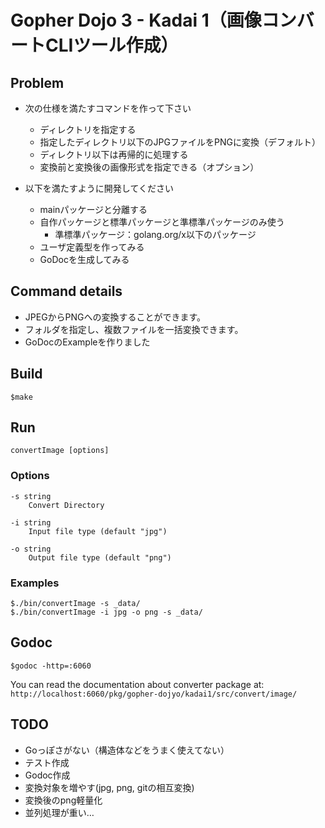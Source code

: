 # Gopher Dojo 3 - Kadai 1（画像コンバートCLIツール作成）

## Problem
* 次の仕様を満たすコマンドを作って下さい
  - ディレクトリを指定する
  - 指定したディレクトリ以下のJPGファイルをPNGに変換（デフォルト）
  - ディレクトリ以下は再帰的に処理する
  - 変換前と変換後の画像形式を指定できる（オプション）

* 以下を満たすように開発してください
  - mainパッケージと分離する
  - 自作パッケージと標準パッケージと準標準パッケージのみ使う
    - 準標準パッケージ：golang.org/x以下のパッケージ
  - ユーザ定義型を作ってみる
  - GoDocを生成してみる


## Command details
* JPEGからPNGへの変換することができます。
* フォルダを指定し、複数ファイルを一括変換できます。
* GoDocのExampleを作りました


## Build
```
$make
```

## Run
```
convertImage [options]
```

### Options
```
-s string
	Convert Directory

-i string
    Input file type (default "jpg")

-o string
    Output file type (default "png")
```


### Examples
```
$./bin/convertImage -s _data/
$./bin/convertImage -i jpg -o png -s _data/
```


## Godoc
```
$godoc -http=:6060
```
You can read the documentation about converter package at:
`http://localhost:6060/pkg/gopher-dojyo/kadai1/src/convert/image/`


## TODO
- Goっぽさがない（構造体などをうまく使えてない）
- テスト作成
- Godoc作成
- 変換対象を増やす(jpg, png, gitの相互変換)
- 変換後のpng軽量化
- 並列処理が重い…
